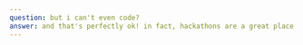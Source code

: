 ```yaml
---
question: but i can't even code?
answer: and that's perfectly ok! in fact, hackathons are a great place to start learning programming. we'll have mentors who program regularly present at the hackathon, and they'll help you write your first ever line of code! there will also be beginner workshops for python, arduino, android development and more. it may seem scary if you've never programmed before, but by the end of 24 hours you'll have a solid foundation of skills to work with
---
```


